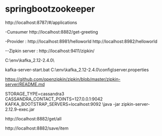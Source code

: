 # springbootzookeeper


http://localhost:8787/#/applications


-Cunsumer
http://localhost:8882/get-greeting


-Provider :
http://localhost:8981/helloworld
http://localhost:8982/helloworld

--Zipkin server :
http://localhost:9411/zipkin/



C:\env\kafka_2.12-2.4.0\


kafka-server-start.bat C:\env\kafka_2.12-2.4.0\config\server.properties



https://github.com/openzipkin/zipkin/blob/master/zipkin-server/README.md

STORAGE_TYPE=cassandra3 CASSANDRA_CONTACT_POINTS=127.0.0.1:9042 KAFKA_BOOTSTRAP_SERVERS=localhost:9092 \java -jar zipkin-server-2.12.9-exec.jar




http://localhost:8882/get/all



http://localhost:8882/save/item
